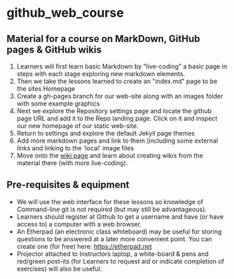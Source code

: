 # github_web_course
## Material for a course on MarkDown, GitHub pages &amp; GitHub wikis

1. Learners will first learn basic Markdown by "live-coding" a basic page in steps with each stage exploring new markdown elements.  
2. Then we take the lessons learned to create an "index.md" page to be the sites Homepage
3. Create a gh-pages branch for our web-site along with an images folder with some
example graphics
4. Next we explore the Repository settings page and locate the github page URL and add it 
to the Repo landing page. Click on it and inspect our new homepage of our static web-site.
5. Return to settings and explore the default Jekyll page themes
6. Add more markdown pages and link to them (including some external links and linking to 
the 'local' image files
7. Move onto the [wiki page](https://github.com/mfernandes61/github_web_course/wiki) and learn about creating wikis from the material there (with more live-coding).   

## Pre-requisites & equipment
- We will use the web interface for these lessons so knowledge of Command-line git is not 
required (but may still be advantageous).
- Learners should register at Github to get a username and have (or have access to) a 
computer with a web browser.
- An Etherpad (an electronic class whiteboard) may be useful for storing questions to be answered
at a later more convenient point. You can create one (for free) here: https://etherpad.net
- Projector attached to Instructors laptop, a white-board & pens and red/green post-its (for
Learners to request aid or indicate completion of exercises) will also be useful.
